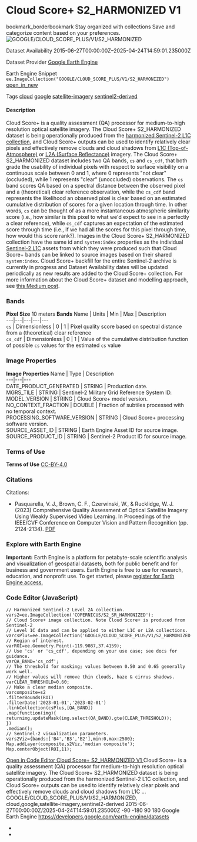  
#  Cloud Score+ S2_HARMONIZED V1 
bookmark_borderbookmark Stay organized with collections  Save and categorize content based on your preferences. 
![GOOGLE/CLOUD_SCORE_PLUS/V1/S2_HARMONIZED](https://developers.google.com/earth-engine/datasets/images/GOOGLE/GOOGLE_CLOUD_SCORE_PLUS_V1_S2_HARMONIZED_sample.png) 

Dataset Availability
    2015-06-27T00:00:00Z–2025-04-24T14:59:01.235000Z 

Dataset Provider
     [ Google Earth Engine ](https://earthengine.google.com/) 

Earth Engine Snippet
     `    ee.ImageCollection("GOOGLE/CLOUD_SCORE_PLUS/V1/S2_HARMONIZED")   ` [ open_in_new ](https://code.earthengine.google.com/?scriptPath=Examples:Datasets/GOOGLE/GOOGLE_CLOUD_SCORE_PLUS_V1_S2_HARMONIZED) 

Tags
     [cloud](https://developers.google.com/earth-engine/datasets/tags/cloud) [google](https://developers.google.com/earth-engine/datasets/tags/google) [satellite-imagery](https://developers.google.com/earth-engine/datasets/tags/satellite-imagery) [sentinel2-derived](https://developers.google.com/earth-engine/datasets/tags/sentinel2-derived)
#### Description
Cloud Score+ is a quality assessment (QA) processor for medium-to-high resolution optical satellite imagery. The Cloud Score+ S2_HARMONIZED dataset is being operationally produced from the [harmonized Sentinel-2 L1C collection](https://developers.google.com/earth-engine/datasets/catalog/COPERNICUS_S2_HARMONIZED), and Cloud Score+ outputs can be used to identify relatively clear pixels and effectively remove clouds and cloud shadows from [L1C (Top-of-Atmosphere)](https://developers.google.com/earth-engine/datasets/catalog/COPERNICUS_S2_HARMONIZED) or [L2A (Surface Reflectance)](https://developers.google.com/earth-engine/datasets/catalog/COPERNICUS_S2_SR_HARMONIZED) imagery.
The Cloud Score+ S2_HARMONIZED dataset includes two QA bands, `cs` and `cs_cdf`, that both grade the usability of individual pixels with respect to surface visibility on a continuous scale between 0 and 1, where 0 represents "not clear" (occluded), while 1 represents "clear" (unoccluded) observations. The `cs` band scores QA based on a spectral distance between the observed pixel and a (theoretical) clear reference observation, while the `cs_cdf` band represents the likelihood an observed pixel is clear based on an estimated cumulative distribution of scores for a given location through time. In other words, `cs` can be thought of as a more instantaneous atmospheric similarity score (i.e., how similar is this pixel to what we'd expect to see in a perfectly a clear reference), while `cs_cdf` captures an expectation of the estimated score through time (i.e., if we had all the scores for this pixel through time, how would this score rank?).
Images in the Cloud Score+ S2_HARMONIZED collection have the same id and `system:index` properties as the individual [Sentinel-2 L1C](https://developers.google.com/earth-engine/datasets/catalog/COPERNICUS_S2_HARMONIZED) assets from which they were produced such that Cloud Score+ bands can be linked to source images based on their shared `system:index`.
Cloud Score+ backfill for the entire Sentinel-2 archive is currently in progress and Dataset Availability dates will be updated periodically as new results are added to the Cloud Score+ collection.
For more information about the Cloud Score+ dataset and modelling approach, see [this Medium post](https://medium.com/google-earth/all-clear-with-cloud-score-bd6ee2e2235e).
### Bands
**Pixel Size** 10 meters 
**Bands**
Name | Units | Min | Max | Description  
---|---|---|---|---  
`cs` | Dimensionless |  0  |  1  | Pixel quality score based on spectral distance from a (theoretical) clear reference  
`cs_cdf` | Dimensionless |  0  |  1  | Value of the cumulative distribution function of possible `cs` values for the estimated `cs` value  
### Image Properties
**Image Properties**
Name | Type | Description  
---|---|---  
DATE_PRODUCT_GENERATED | STRING | Production date.  
MGRS_TILE | STRING | Sentinel-2 Military Grid Reference System ID.  
MODEL_VERSION | STRING | Cloud Score+ model version.  
NO_CONTEXT_FRACTION | DOUBLE | Fraction of subtiles processed with no temporal context.  
PROCESSING_SOFTWARE_VERSION | STRING | Cloud Score+ processing software version.  
SOURCE_ASSET_ID | STRING | Earth Engine Asset ID for source image.  
SOURCE_PRODUCT_ID | STRING | Sentinel-2 Product ID for source image.  
### Terms of Use
**Terms of Use**
[CC-BY-4.0](https://spdx.org/licenses/CC-BY-4.0.html)
### Citations
Citations:
  * Pasquarella, V. J., Brown, C. F., Czerwinski, W., & Rucklidge, W. J. (2023) Comprehensive Quality Assessment of Optical Satellite Imagery Using Weakly Supervised Video Learning. In Proceedings of the IEEE/CVF Conference on Computer Vision and Pattern Recognition (pp. 2124-2134). [PDF](https://openaccess.thecvf.com/content/CVPR2023W/EarthVision/html/Pasquarella_Comprehensive_Quality_Assessment_of_Optical_Satellite_Imagery_Using_Weakly_Supervised_CVPRW_2023_paper.html)


### Explore with Earth Engine
**Important:** Earth Engine is a platform for petabyte-scale scientific analysis and visualization of geospatial datasets, both for public benefit and for business and government users. Earth Engine is free to use for research, education, and nonprofit use. To get started, please [register for Earth Engine access.](https://console.cloud.google.com/earth-engine)
### Code Editor (JavaScript)
```
// Harmonized Sentinel-2 Level 2A collection.
vars2=ee.ImageCollection('COPERNICUS/S2_SR_HARMONIZED');
// Cloud Score+ image collection. Note Cloud Score+ is produced from Sentinel-2
// Level 1C data and can be applied to either L1C or L2A collections.
varcsPlus=ee.ImageCollection('GOOGLE/CLOUD_SCORE_PLUS/V1/S2_HARMONIZED');
// Region of interest.
varROI=ee.Geometry.Point(-119.9087,37.4159);
// Use 'cs' or 'cs_cdf', depending on your use case; see docs for guidance.
varQA_BAND='cs_cdf';
// The threshold for masking; values between 0.50 and 0.65 generally work well.
// Higher values will remove thin clouds, haze & cirrus shadows.
varCLEAR_THRESHOLD=0.60;
// Make a clear median composite.
varcomposite=s2
.filterBounds(ROI)
.filterDate('2023-01-01','2023-02-01')
.linkCollection(csPlus,[QA_BAND])
.map(function(img){
returnimg.updateMask(img.select(QA_BAND).gte(CLEAR_THRESHOLD));
})
.median();
// Sentinel-2 visualization parameters.
vars2Viz={bands:['B4','B3','B2'],min:0,max:2500};
Map.addLayer(composite,s2Viz,'median composite');
Map.centerObject(ROI,11);
```
[ Open in Code Editor ](https://code.earthengine.google.com/?scriptPath=Examples:Datasets/GOOGLE/GOOGLE_CLOUD_SCORE_PLUS_V1_S2_HARMONIZED)
[ Cloud Score+ S2_HARMONIZED V1 ](https://developers.google.com/earth-engine/datasets/catalog/GOOGLE_CLOUD_SCORE_PLUS_V1_S2_HARMONIZED)
Cloud Score+ is a quality assessment (QA) processor for medium-to-high resolution optical satellite imagery. The Cloud Score+ S2_HARMONIZED dataset is being operationally produced from the harmonized Sentinel-2 L1C collection, and Cloud Score+ outputs can be used to identify relatively clear pixels and effectively remove clouds and cloud shadows from L1C …
GOOGLE/CLOUD_SCORE_PLUS/V1/S2_HARMONIZED, cloud,google,satellite-imagery,sentinel2-derived 
2015-06-27T00:00:00Z/2025-04-24T14:59:01.235000Z
-90 -180 90 180 
Google Earth Engine
https://developers.google.com/earth-engine/datasets
  * [ ](https://doi.org/https://earthengine.google.com/)
  * [ ](https://doi.org/https://developers.google.com/earth-engine/datasets/catalog/GOOGLE_CLOUD_SCORE_PLUS_V1_S2_HARMONIZED)


